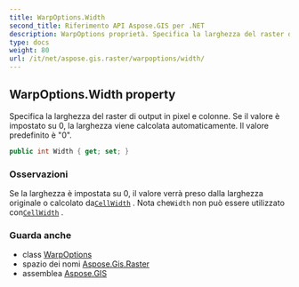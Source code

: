```yaml
---
title: WarpOptions.Width
second_title: Riferimento API Aspose.GIS per .NET
description: WarpOptions proprietà. Specifica la larghezza del raster di output in pixel e colonne. Se il valore è impostato su 0 la larghezza viene calcolata automaticamente. Il valore predefinito è 0.
type: docs
weight: 80
url: /it/net/aspose.gis.raster/warpoptions/width/
---
```

## WarpOptions.Width property

Specifica la larghezza del raster di output in pixel e colonne. Se il valore è impostato su 0, la larghezza viene calcolata automaticamente. Il valore predefinito è "0".

```csharp
public int Width { get; set; }
```

### Osservazioni

Se la larghezza è impostata su 0, il valore verrà preso dalla larghezza originale o calcolato da[`CellWidth`](../cellwidth/) . Nota che`Width` non può essere utilizzato con[`CellWidth`](../cellwidth/) .

### Guarda anche

* class [WarpOptions](../)
* spazio dei nomi [Aspose.Gis.Raster](../../warpoptions/)
* assemblea [Aspose.GIS](../../../)


